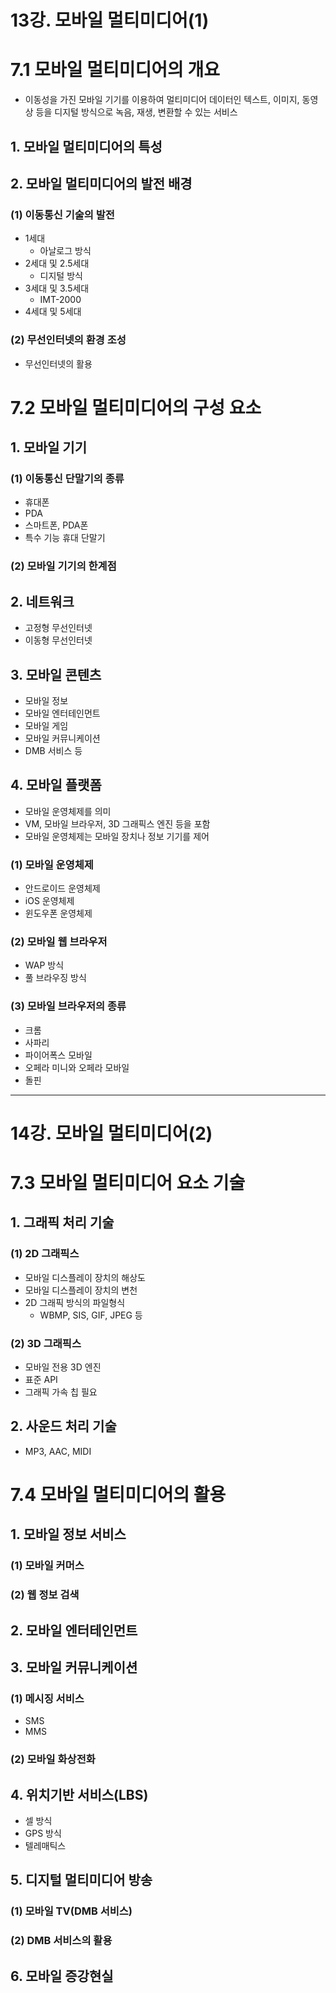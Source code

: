 # 13강. 모바일 멀티미디어(1)

# 7.1 모바일 멀티미디어의 개요
* 이동성을 가진 모바일 기기를 이용하여 멀티미디어 데이터인 텍스트, 이미지, 동영상 등을 디지털 방식으로 녹음, 재생, 변환할 수 있는 서비스

## 1. 모바일 멀티미디어의 특성

## 2. 모바일 멀티미디어의 발전 배경

### (1) 이동통신 기술의 발전
* 1세대
  * 아날로그 방식
* 2세대 및 2.5세대
  * 디지털 방식
* 3세대 및 3.5세대
  * IMT-2000
* 4세대 및 5세대

### (2) 무선인터넷의 환경 조성
* 무선인터넷의 활용

# 7.2 모바일 멀티미디어의 구성 요소

## 1. 모바일 기기

### (1) 이동통신 단말기의 종류
* 휴대폰
* PDA 
* 스마트폰, PDA폰
* 특수 기능 휴대 단말기

### (2) 모바일 기기의 한계점

## 2. 네트워크
* 고정형 무선인터넷 
* 이동형 무선인터넷

## 3. 모바일 콘텐츠
* 모바일 정보
* 모바일 엔터테인먼트
* 모바일 게임
* 모바일 커뮤니케이션
* DMB 서비스 등

## 4. 모바일 플랫폼
* 모바일 운영체제를 의미
* VM, 모바일 브라우저, 3D 그래픽스 엔진 등을 포함
* 모바일 운영체제는 모바일 장치나 정보 기기를 제어

### (1) 모바일 운영체제
* 안드로이드 운영체제
* iOS 운영체제
* 윈도우폰 운영체제

### (2) 모바일 웹 브라우저
* WAP 방식
* 풀 브라우징 방식

### (3) 모바일 브라우저의 종류
* 크롬
* 사파리
* 파이어폭스 모바일
* 오페라 미니와 오페라 모바일
* 돌핀

---
# 14강. 모바일 멀티미디어(2)

# 7.3 모바일 멀티미디어 요소 기술

## 1. 그래픽 처리 기술

### (1) 2D 그래픽스
* 모바일 디스플레이 장치의 해상도
* 모바일 디스플레이 장치의 변천
* 2D 그래픽 방식의 파일형식
  * WBMP, SIS, GIF, JPEG 등

### (2) 3D 그래픽스
* 모바일 전용 3D 엔진
* 표준 API
* 그래픽 가속 칩 필요

## 2. 사운드 처리 기술
* MP3, AAC, MIDI

# 7.4 모바일 멀티미디어의 활용

## 1. 모바일 정보 서비스

### (1) 모바일 커머스

### (2) 웹 정보 검색

## 2. 모바일 엔터테인먼트

## 3. 모바일 커뮤니케이션

### (1) 메시징 서비스
* SMS
* MMS

### (2) 모바일 화상전화

## 4. 위치기반 서비스(LBS) 
* 셀 방식
* GPS 방식
* 텔레매틱스

## 5. 디지털 멀티미디어 방송

### (1) 모바일 TV(DMB 서비스)

### (2) DMB 서비스의 활용

## 6. 모바일 증강현실